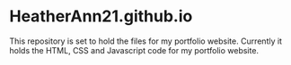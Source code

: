 # HeatherAnn21.github.io
 This repository is set to hold the files for my portfolio website. 
 Currently it holds the HTML, CSS and Javascript code for my portfolio website. 
 

